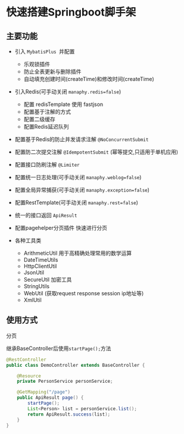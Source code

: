 # 快速搭建Springboot脚手架
## 主要功能
+ 引入 `MybatisPlus `并配置

  + 乐观锁插件
  + 防止全表更新与删除插件
  + 自动填充创建时间(createTime)和修改时间(createTime)

+ 引入Redis(可手动关闭 `manaphy.redis=false`)

  + 配置 redisTemplate 使用 fastjson
  +  配置基于注解的方式
  + 配置二级缓存
  + 配置Redis延迟队列

+ 配置基于Redis的防止并发请求注解 `@NoConcurrentSubmit`

+ 配置防二次提交注解 `@IdempotentSubmit` (幂等提交,只适用于单机应用)

+ 配置接口防刷注解 `@Limiter`

+ 配置统一日志处理(可手动关闭 `manaphy.weblog=false`)

+ 配置全局异常捕获(可手动关闭 `manaphy.exception=false`)

+ 配置RestTemplate(可手动关闭 `manaphy.rest=false`)

+ 统一的接口返回 `ApiResult`

+ 配置pagehelper分页插件 快速进行分页

+ 各种工具类

  + ArithmeticUtil 用于高精确处理常用的数学运算
  + DateTimeUtils
  + HttpClientUtil 
  + JsonUtil
  + SecureUtil 加密工具
  + StringUtils
  + WebUtil (获取request  response session ip地址等)
  + XmlUtil
  
  

## 使用方式

分页

继承BaseController后使用`startPage();`方法

```java
@RestController
public class DemoController extends BaseController {

    @Resource
    private PersonService personService;

    @GetMapping("/page")
    public ApiResult page() {
        startPage();
        List<Person> list = personService.list();
        return ApiResult.success(list);
    }
} 
```

